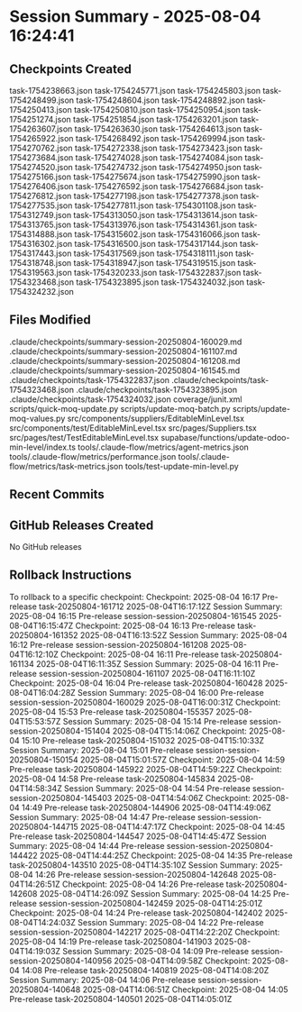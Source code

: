 # Session Summary - 2025-08-04 16:24:41

## Checkpoints Created
task-1754238663.json
task-1754245771.json
task-1754245803.json
task-1754248499.json
task-1754248604.json
task-1754248892.json
task-1754250413.json
task-1754250810.json
task-1754250954.json
task-1754251274.json
task-1754251854.json
task-1754263201.json
task-1754263607.json
task-1754263630.json
task-1754264613.json
task-1754265922.json
task-1754268492.json
task-1754269994.json
task-1754270762.json
task-1754272338.json
task-1754273423.json
task-1754273684.json
task-1754274028.json
task-1754274084.json
task-1754274520.json
task-1754274732.json
task-1754274950.json
task-1754275166.json
task-1754275674.json
task-1754275990.json
task-1754276406.json
task-1754276592.json
task-1754276684.json
task-1754276812.json
task-1754277198.json
task-1754277378.json
task-1754277535.json
task-1754277811.json
task-1754301108.json
task-1754312749.json
task-1754313050.json
task-1754313614.json
task-1754313765.json
task-1754313976.json
task-1754314361.json
task-1754314888.json
task-1754315602.json
task-1754316066.json
task-1754316302.json
task-1754316500.json
task-1754317144.json
task-1754317443.json
task-1754317569.json
task-1754318111.json
task-1754318748.json
task-1754318947.json
task-1754319515.json
task-1754319563.json
task-1754320233.json
task-1754322837.json
task-1754323468.json
task-1754323895.json
task-1754324032.json
task-1754324232.json

## Files Modified
.claude/checkpoints/summary-session-20250804-160029.md
.claude/checkpoints/summary-session-20250804-161107.md
.claude/checkpoints/summary-session-20250804-161208.md
.claude/checkpoints/summary-session-20250804-161545.md
.claude/checkpoints/task-1754322837.json
.claude/checkpoints/task-1754323468.json
.claude/checkpoints/task-1754323895.json
.claude/checkpoints/task-1754324032.json
coverage/junit.xml
scripts/quick-moq-update.py
scripts/update-moq-batch.py
scripts/update-moq-values.py
src/components/suppliers/EditableMinLevel.tsx
src/components/test/EditableMinLevel.tsx
src/pages/Suppliers.tsx
src/pages/test/TestEditableMinLevel.tsx
supabase/functions/update-odoo-min-level/index.ts
tools/.claude-flow/metrics/agent-metrics.json
tools/.claude-flow/metrics/performance.json
tools/.claude-flow/metrics/task-metrics.json
tools/test-update-min-level.py

## Recent Commits


## GitHub Releases Created
No GitHub releases

## Rollback Instructions
To rollback to a specific checkpoint:
Checkpoint: 2025-08-04 16:17	Pre-release	task-20250804-161712	2025-08-04T16:17:12Z
Session Summary: 2025-08-04 16:15	Pre-release	session-session-20250804-161545	2025-08-04T16:15:47Z
Checkpoint: 2025-08-04 16:13	Pre-release	task-20250804-161352	2025-08-04T16:13:52Z
Session Summary: 2025-08-04 16:12	Pre-release	session-session-20250804-161208	2025-08-04T16:12:10Z
Checkpoint: 2025-08-04 16:11	Pre-release	task-20250804-161134	2025-08-04T16:11:35Z
Session Summary: 2025-08-04 16:11	Pre-release	session-session-20250804-161107	2025-08-04T16:11:10Z
Checkpoint: 2025-08-04 16:04	Pre-release	task-20250804-160428	2025-08-04T16:04:28Z
Session Summary: 2025-08-04 16:00	Pre-release	session-session-20250804-160029	2025-08-04T16:00:31Z
Checkpoint: 2025-08-04 15:53	Pre-release	task-20250804-155357	2025-08-04T15:53:57Z
Session Summary: 2025-08-04 15:14	Pre-release	session-session-20250804-151404	2025-08-04T15:14:06Z
Checkpoint: 2025-08-04 15:10	Pre-release	task-20250804-151032	2025-08-04T15:10:33Z
Session Summary: 2025-08-04 15:01	Pre-release	session-session-20250804-150154	2025-08-04T15:01:57Z
Checkpoint: 2025-08-04 14:59	Pre-release	task-20250804-145922	2025-08-04T14:59:22Z
Checkpoint: 2025-08-04 14:58	Pre-release	task-20250804-145834	2025-08-04T14:58:34Z
Session Summary: 2025-08-04 14:54	Pre-release	session-session-20250804-145403	2025-08-04T14:54:06Z
Checkpoint: 2025-08-04 14:49	Pre-release	task-20250804-144906	2025-08-04T14:49:06Z
Session Summary: 2025-08-04 14:47	Pre-release	session-session-20250804-144715	2025-08-04T14:47:17Z
Checkpoint: 2025-08-04 14:45	Pre-release	task-20250804-144547	2025-08-04T14:45:47Z
Session Summary: 2025-08-04 14:44	Pre-release	session-session-20250804-144422	2025-08-04T14:44:25Z
Checkpoint: 2025-08-04 14:35	Pre-release	task-20250804-143510	2025-08-04T14:35:10Z
Session Summary: 2025-08-04 14:26	Pre-release	session-session-20250804-142648	2025-08-04T14:26:51Z
Checkpoint: 2025-08-04 14:26	Pre-release	task-20250804-142608	2025-08-04T14:26:09Z
Session Summary: 2025-08-04 14:25	Pre-release	session-session-20250804-142459	2025-08-04T14:25:01Z
Checkpoint: 2025-08-04 14:24	Pre-release	task-20250804-142402	2025-08-04T14:24:03Z
Session Summary: 2025-08-04 14:22	Pre-release	session-session-20250804-142217	2025-08-04T14:22:20Z
Checkpoint: 2025-08-04 14:19	Pre-release	task-20250804-141903	2025-08-04T14:19:03Z
Session Summary: 2025-08-04 14:09	Pre-release	session-session-20250804-140956	2025-08-04T14:09:58Z
Checkpoint: 2025-08-04 14:08	Pre-release	task-20250804-140819	2025-08-04T14:08:20Z
Session Summary: 2025-08-04 14:06	Pre-release	session-session-20250804-140648	2025-08-04T14:06:51Z
Checkpoint: 2025-08-04 14:05	Pre-release	task-20250804-140501	2025-08-04T14:05:01Z

